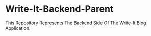 # Write-It-Backend-Parent
This Repository Represents The Backend Side Of The Write-It Blog Application.

